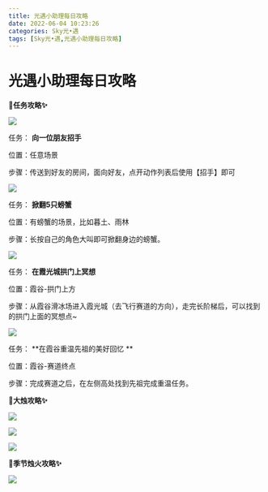 ```yaml
---
title: 光遇小助理每日攻略
date: 2022-06-04 10:23:26
categories: Sky光•遇
tags: [Sky光•遇,光遇小助理每日攻略]
---
```

# 光遇小助理每日攻略
**🎉任务攻略✨**

![](https://ok.166.net/reunionpub/ds/kol/20220604/010139-v68cmgfu0j.png)

任务： **向一位朋友招手**

位置：任意场景

步骤：传送到好友的房间，面向好友，点开动作列表后使用【招手】即可

![](https://ok.166.net/reunionpub/ds/kol/20220604/010210-0lmfecq5bn.png)

任务： **掀翻5只螃蟹**

位置：有螃蟹的场景，比如暮土、雨林

步骤：长按自己的角色大叫即可掀翻身边的螃蟹。

![](https://ok.166.net/reunionpub/ds/kol/20220604/010234-0mq8rhwu3f.png)

任务： **在霞光城拱门上冥想**

位置：霞谷-拱门上方

步骤：从霞谷滑冰场进入霞光城（去飞行赛道的方向），走完长阶梯后，可以找到的拱门上面的冥想点~

![](https://ok.166.net/reunionpub/ds/kol/20220604/011746-3sqjs96vyc.png)

任务： **在霞谷重温先祖的美好回忆  **

位置：霞谷-赛道终点

步骤：完成赛道之后，在左侧高处找到先祖完成重温任务。

 **🎉大烛攻略✨**

![](https://ok.166.net/reunionpub/ds/kol/20220604/010528-jebdfv182i.png)

![](https://ok.166.net/reunionpub/ds/kol/20220604/010803-4hd8frbce0.png)

![](https://ok.166.net/reunionpub/ds/kol/20220604/010324-0n13pgr8s7.png)

  

 **🎉季节烛火攻略✨**

![](https://ok.166.net/reunionpub/ds/kol/20220604/010917-3sra2ye8tk.png)

  

